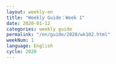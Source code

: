 ```yaml
---
layout: weekly-en
title: "Weekly Guide：Week 1"
date: 2020-01-12
categories: weekly guide
permalink: "/en/guide/2020/wk102.html"
weekNum: 1
language: English
cycle: 2020
---
```

